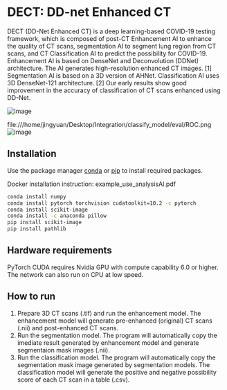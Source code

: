 # DECT: DD-net Enhanced CT
DECT (DD-Net Enhanced CT) is a deep learning-based COVID-19 testing framework, which is composed of post-CT Enhancement AI to enhance the quality of CT scans, segmentation AI to segment lung region from CT scans, and CT Classification AI to predict the possibility for COVID-19. 
Enhancement AI is based on DenseNet and Deconvolution (DDNet) architecture. The AI generates high-resolution enhanced CT images. [1]
Segmentation AI is based on a 3D version of AHNet. Classification AI uses 3D DenseNet-121 architecture. [2]
Our early results show good improvement in the accuracy of classification of CT scans enhanced using DD-Net.

![image](https://user-images.githubusercontent.com/31482058/110099991-eadb1400-7d6f-11eb-9683-c346b7d8e0b9.png)

file:///home/jingyuan/Desktop/Integration/classify_model/eval/ROC.png![image](https://user-images.githubusercontent.com/31482058/110122226-541d5000-7d8d-11eb-8867-b118e1ab0850.png)



## Installation

Use the package manager [conda](https://docs.conda.io/en/latest/) or [pip](https://pip.pypa.io/en/stable/) to install required packages. 

Docker installation instruction: example_use_analysisAI.pdf

```bash
conda install numpy
conda install pytorch torchvision cudatoolkit=10.2 -c pytorch
conda install scikit-image
conda install -c anaconda pillow
pip install scikit-image
pip install pathlib
```
## Hardware requirements

PyTorch CUDA requires Nvidia GPU with compute capability 6.0 or higher. The network can also run on CPU at low speed.

## How to run
1. Prepare 3D CT scans (.tif) and run the enhancement model. The enhancement model will generate pre-enhanced (original) CT scans (.nii) and post-enhanced CT scans.
2. Run the segmentation model. The program will automatically copy the imediate result generated by enhancement model and generate segmentaion mask images (.nii).
3. Run the classification model. The program will automatically copy the segmentation mask image generated by segmentation models. The classification model will generate the positive and negative possibility score of each CT scan in a table (.csv). 
